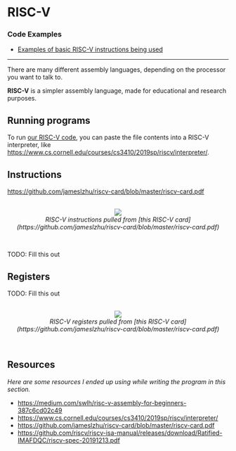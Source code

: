 # RISC-V

### Code Examples

- [Examples of basic RISC-V instructions being used](/code/riscv/riscv.s)

---

There are many different assembly languages, depending on the processor you want to talk to.

**RISC-V** is a simpler assembly language, made for educational and research purposes.

## Running programs

To run [our RISC-V code](/code/riscv/riscv.s), you can paste the file contents into a RISC-V interpreter, like https://www.cs.cornell.edu/courses/cs3410/2019sp/riscv/interpreter/.

## Instructions

https://github.com/jameslzhu/riscv-card/blob/master/riscv-card.pdf

<p align="center">
  <br />
  <img src="https://cloud-az5f0vqak-hack-club-bot.vercel.app/0screen_shot_2022-06-01_at_2.04.20_pm.png">
  <br />
  <span>
    <em>
      RISC-V instructions pulled from [this RISC-V card](https://github.com/jameslzhu/riscv-card/blob/master/riscv-card.pdf)
    </em>
  </span>
</p>
<br />

TODO: Fill this out

## Registers

TODO: Fill this out

<p align="center">
  <br />
  <img src="https://cloud-3wcgo2ul0-hack-club-bot.vercel.app/0screen_shot_2022-06-01_at_2.03.52_pm.png">
  <br />
  <span>
    <em>
      RISC-V registers pulled from [this RISC-V card](https://github.com/jameslzhu/riscv-card/blob/master/riscv-card.pdf)
    </em>
  </span>
</p>
<br />

## Resources
_Here are some resources I ended up using while writing the program in this section._

- https://medium.com/swlh/risc-v-assembly-for-beginners-387c6cd02c49
- https://www.cs.cornell.edu/courses/cs3410/2019sp/riscv/interpreter/
- https://github.com/jameslzhu/riscv-card/blob/master/riscv-card.pdf
- https://github.com/riscv/riscv-isa-manual/releases/download/Ratified-IMAFDQC/riscv-spec-20191213.pdf
